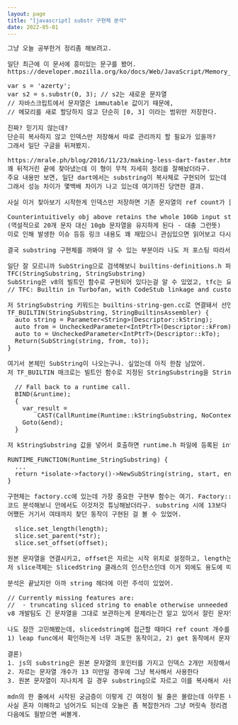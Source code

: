 ```yaml
---
layout: page
title: "[javascript] substr 구현체 분석"
date: 2022-05-01
---
```


<pre>
그냥 오늘 공부한거 정리좀 해보려고.

일단 최근에 이 문서에 흥미있는 문구를 봤어.
https://developer.mozilla.org/ko/docs/Web/JavaScript/Memory_Management

var s = 'azerty';
var s2 = s.substr(0, 3); // s2는 새로운 문자열
// 자바스크립트에서 문자열은 immutable 값이기 때문에,
// 메모리를 새로 할당하지 않고 단순히 [0, 3] 이라는 범위만 저장한다.

진짜? 믿기지 않는데?
단순히 복사하지 않고 인덱스만 저장해서 따로 관리까지 할 필요가 있을까?
그래서 일단 구글을 뒤져봤지.

https://mrale.ph/blog/2016/11/23/making-less-dart-faster.html
꽤 뒤적거린 끝에 찾아냈는데 이 형이 무척 자세히 정리를 잘해놨더라구. 
주요 내용만 보면, 일단 dart에서는 substring이 복사체로 구현되어 있는데 js에서는 mdn가이드처럼 index 2개 저장하는 방식으로 되어있어. (Dart는 c like 언어야)
그래서 성능 차이가 몇백배 차이가 나고 있는데 여기까진 당연한 결과.

사실 이거 찾아보기 시작한게 인덱스만 저장하면 기존 문자열의 ref count가 올라가있어서 원본 문자열 해제가 안되는걸 알고 있는 상태에서 사용해야겠구나 싶었고, 동작 방식을 잘 모른채 쓰면 가끔 망하겠는데? 라는 의문이 있었는데 이 글에서도 똑같은걸 지적하더라구.

Counterintuitively obj above retains the whole 10Gb input string instead of a small 20 character token.
(역설적으로 20개 문자 대신 10gb 문자열을 유지하게 된다 - 대충 그런뜻)
이로 인해 발생한 이슈 등등 링크 내용도 꽤 재밌으니 관심있으면 읽어보고 다시 원래 목적으로 돌아와서,

결국 substring 구현체를 까봐야 알 수 있는 부분이라 나도 저 포스팅 따라서 v8 받아다가 하나씩 찾아봤는데 구현부도 궁금했지만 실제 명령에서 구현부까지 어떻게 호출되는지도 궁금해서 역추적을 시작해봤어. (여긴 지루하면 결론으로 가도 돼)

일단 잘 모르니까 SubString으로 검색해보니 builtins-definitions.h 파일에 이렇게 선언되어 있더라구
TFC(StringSubstring, StringSubstring)
SubString은 v8의 빌트인 함수로 구현되어 있다는걸 알 수 있었고, tfc는 요런뜻. (터보팬은 v8의 최적화 엔진 이름이야)
// TFC: Builtin in Turbofan, with CodeStub linkage and custom descriptor.

저 StringSubstring 키워드는 builtins-string-gen.cc로 연결돼서 선언되는데
TF_BUILTIN(StringSubstring, StringBuiltinsAssembler) {
  auto string = Parameter&lt;String>(Descriptor::kString);
  auto from = UncheckedParameter&lt;IntPtrT>(Descriptor::kFrom);
  auto to = UncheckedParameter&lt;IntPtrT>(Descriptor::kTo);
  Return(SubString(string, from, to));
}

여기서 본체인 SubString이 나오는구나. 싶었는데 아직 한참 남았어.
저 TF_BUILTIN 매크로는 빌트인 함수로 지정된 StringSubstring을 StringBuiltinsAssembler::SubString으로 연결시켜주는 역할을 해. 그래서 저 함수(SubString)를 따라가면 runtime 함수를 다시 부르는걸 볼 수 있어

  // Fall back to a runtime call.
  BIND(&runtime);
  {
    var_result =
        CAST(CallRuntime(Runtime::kStringSubstring, NoContextConstant(), string, SmiTag(from), SmiTag(to)));
    Goto(&end);
  }

저 kStringSubstring 값을 넣어서 호출하면 runtime.h 파일에 등록된 intrinsic 함수를 뒤져서 그 enum과 연결된 함수를 호출하게 돼. 함수는 runtime-strings.cc에서 매크로로 등록된 함수고, 이제야 구현체랑 연결된 NewSubString 함수를 찾은거야.

RUNTIME_FUNCTION(Runtime_StringSubstring) {
  ...
  return *isolate->factory()->NewSubString(string, start, end);
}

구현체는 factory.cc에 있는데 가장 중요한 구현부 함수는 여기. Factory::NewProperSubString()
코드 분석해보니 안에서도 이것저것 튜닝해놨더라구. substring 시에 13보다 작게 자르면 인덱스 2개가 아닌 복사로 동작하는 구문이 있는건 좀 신기했어. 작은 문자열은 복사 시 비용이 크지 않아서 그렇게 구현했나봐. 
어쨌든 거기서 여태까지 찾던 동작이 구현된 걸 볼 수 있었어.

  slice.set_length(length);
  slice.set_parent(*str);
  slice.set_offset(offset);

원본 문자열을 연결시키고, offset은 자르는 시작 위치로 설정하고, length는 가지고 있는 문자열의 length가 아닌 end-begin값으로 바꾸는 동작까지.
저 slice객체는 SlicedString 클래스의 인스턴스인데 이거 외에도 용도에 따라 string 클래스가 참 많더라구. ConsString, ThinString.. 이런 작은 튜닝들이 모여서 v8이 그렇게 좋은 엔진이 되었나 싶기도 하고.

분석은 끝났지만 아까 string 헤더에 이런 주석이 있었어.

// Currently missing features are:
//  - truncating sliced string to enable otherwise unneeded parent to be GC'ed.
v8 개발팀도 긴 문자열을 그대로 보관하는게 문제라는건 알고 있어서 잘린 문자열 외에는 gc하는 기능을 이렇게 todo로 적어놨지만 여전히 missing feature인걸로 봐서 해결하긴 쉽지 않나봐.

나도 잠깐 고민해봤는데, slicedstring에 접근할 때마다 ref count 개수를 검사해서 slicedstring 하나면 연결되어 있으면 잘린 문자열을 복사해놓고 기존 문자열은 해제하면 되지 않을까 싶었는데
1) leap func에서 확인하는게 너무 과도한 동작이고, 2) get 동작에서 문자열 복사(엄청 크면 어떻게 해..)가 언제 일어날 지 모르는 모호한 상태도 뒷맛이 안좋고.. 구글 형들도 딱히 답이 없어서 일단 두고 있지 않나 싶기도 하고 뭐 그러네.

결론)
1. js의 substring은 원본 문자열의 포인터를 가지고 인덱스 2개만 저장해서 사용한다
2. 자르는 문자열 개수가 13 미만일 경우에 그냥 복사해서 사용한다
3. 원본 문자열이 지나치게 길 경우 substring으로 자르고 이를 복사해서 사용하는게 좋다

mdn의 한 줄에서 시작된 궁금증이 이렇게 긴 여정이 될 줄은 몰랐는데 아무튼 내가 재미있으면 됐지 뭐.
사실 혼자 이해하고 넘어가도 되는데 오늘은 좀 복잡한거라 그냥 머릿속 정리겸 어딘가에 써보고 싶었어.
다음에도 필받으면 써볼게.
